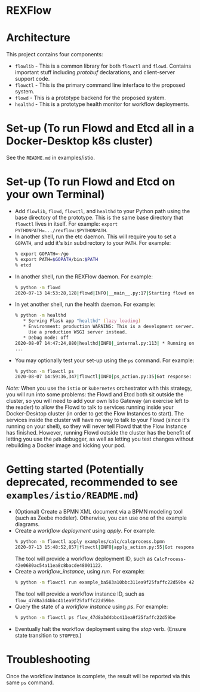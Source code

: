 REXFlow
=======

Architecture
============

This project contains four components:

* `flowlib` - This is a common library for both `flowctl` and `flowd`.  Contains
  important stuff including *protobuf* declarations, and client-server support
  code.
* `flowctl` - This is the primary command line interface to the proposed system.
* `flowd` - This is a prototype backend for the proposed system.
* `healthd` - This is a prototype health monitor for workflow deployments.

Set-up (To run Flowd and Etcd all in a Docker-Desktop k8s cluster)
==================================================================
See the `README.md` in examples/istio.

Set-up (To run Flowd and Etcd on your own Terminal)
==================================================

* Add `flowlib`, `flowd`, `flowctl`, and `healthd` to your Python path using the
  base directory of the prototype.  This is the same base directory that `flowctl`
  lives in itself.  For example:
  `export PYTHONPATH=.../rexflow:$PYTHONPATH`.
* In another shell, run the etc daemon.  This will require you to set a `GOPATH`,
  and add it's `bin` subdirectory to your `PATH`.  For example:
  ```zsh
  % export GOPATH=~/go
  % export PATH=$GOPATH/bin:$PATH
  % etcd
  ```
* In another shell, run the REXFlow daemon.  For example:
  ```zsh
  % python -m flowd
  2020-07-13 14:53:28,128|flowd|INFO|__main__.py:17|Starting flowd on port 9001...
  ```
* In yet another shell, run the health daemon.  For example:
  ```zsh
  % python -m healthd
     * Serving Flask app "healthd" (lazy loading)
     * Environment: production WARNING: This is a development server. Do not use it in a production deployment.
       Use a production WSGI server instead.
     * Debug mode: off
  2020-08-07 14:47:24,880|healthd|INFO|_internal.py:113| * Running on http://0.0.0.0:5050/ (Press CTRL+C to quit)
  ...
  ```
* You may optionally test your set-up using the `ps` command.  For example:
  ```zsh
  % python -m flowctl ps
  2020-08-07 14:59:36,347|flowctl|INFO|ps_action.py:35|Got response: 0, "Ok", {}
  ```

*Note:* When you use the `istio` or `kubernetes` orchestrator with this strategy, you will run into some problems: the Flowd and Etcd both sit outside the cluster, so you will need to add your own Istio Gateway (an exercise left to the reader) to allow the Flowd to talk to services running inside your Docker-Desktop cluster (in order to get the Flow Instances to start). The services inside the cluster will have no way to talk to your Flowd (since it's running on your shell), so they will never tell Flowd that the Flow Instance has finished. However, running Flowd outside the cluster has the benefit of letting you use the `pdb` debugger, as well as letting you test changes without rebuilding a Docker image and kicking your pod.


Getting started (Potentially deprecated, recommended to see `examples/istio/README.md`)
===============

* (Optional) Create a BPMN XML document via a BPMN modeling tool (such as Zeebe
  modeler).  Otherwise, you can use one of the example diagrams.
* Create a *workflow deployment* using *apply*.  For example:
  ```zsh
  % python -m flowctl apply examples/calc/calcprocess.bpmn
  2020-07-13 15:48:52,857|flowctl|INFO|apply_action.py:55|Got response: 0, "Ok", {"CalcProcess": "CalcProcess-42e0680ac54a11ea8c8bacde48001122"}
  ```
  The tool will provide a workflow deployment ID, such as
  `CalcProcess-42e0680ac54a11ea8c8bacde48001122`.
* Create a *workflow_instance*, using *run*.  For example:
  ```zsh
  % python -m flowctl run example_ba583a10bbc311ea9f25faffc22d59be 42
  ```
  The tool will provide a workflow instance ID, such as
  `flow_47d8a3d4bbc411ea9f25faffc22d59be`.
* Query the state of a *workflow instance* using *ps*.  For example:
  ```zsh
  % python -m flowctl ps flow_47d8a3d4bbc411ea9f25faffc22d59be
  ```
* Eventually halt the workflow deployment using the *stop* verb.
  (Ensure state transition to `STOPPED`.)

Troubleshooting
===============

Once the workflow instance is complete, the result will be reported via this
same `ps` command.
